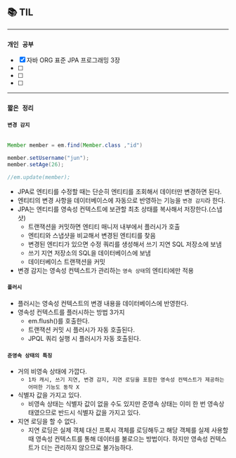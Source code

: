 
## 📚 TIL

---

### `개인 공부`
- [X] 자바 ORG 표준 JPA 프로그래밍 3장
- [ ]
- [ ]
- [ ]

---
### `짧은 정리`

#### `변경 감지`
```java

Member member = em.find(Member.class ,"id")

member.setUsername("jun");
member.setAge(26);

//em.update(member); 

```
- JPA로 엔티티를 수정할 때는 단순히 엔티티를 조회해서 데이터만 변경하면 된다.
- 엔티티의 변경 사항을 데이터베이스에 자동으로 반영하는 기능을 `변경 감지`라 한다.
- JPA는 엔티티를 영속성 컨텍스트에 보관할 최초 상태를 복사해서 저장한다.(스냅샷)
  - 트랜잭션을 커밋하면 엔티티 매니저 내부에서 플러시가 호출
  - 엔티티와 스냅샷을 비교해서 변경된 엔티티를 찾음
  - 변경된 엔티티가 있으면 수정 쿼리를 생성해서 쓰기 지연 SQL 저장소에 보냄
  - 쓰기 지연 저장소의 SQL을 데이터베이스에 보냄
  - 데이터베이스 트랜잭션을 커밋
- 변경 감지는 영속성 컨텍스트가 관리하는 `영속 상태`의 엔티티에만 적용 

#### `플러시`
- 플러시는 영속성 컨텍스트의 변경 내용을 데이터베이스에 반영한다.
- 영속성 컨텍스트를 플러시하는 방법 3가지
  - em.flush()를 호출한다.
  - 트랜잭션 커밋 시 플러시가 자동 호출된다.
  - JPQL 쿼리 실행 시 플러시가 자동 호출된다.

#### `준영속 상태의 특징`
- 거의 비영속 상태에 가깝다.
  - `1차 캐시, 쓰기 지연, 변경 감지, 지연 로딩을 포함한 영속성 컨텍스트가 제공하는 어떠한 기능도 동작 X`
- 식별자 값을 가지고 있다.
  - 비영속 상태는 식별자 값이 없을 수도 있지만 준영속 상태는 이미 한 번 영속상태였으므로 반드시 식별자 값을 가지고 있다.
- 지연 로딩을 할 수 없다.
  - 지연 로딩은 실제 객체 대신 프록시 객체를 로딩해두고 해당 객체를 실제 사용할 때 영속성 컨텍스트를 통해 데이터를 불로으는 방법이다. 하지만 영속성
컨텍스트가 더는 관리하지 않으므로 불가능하다.
